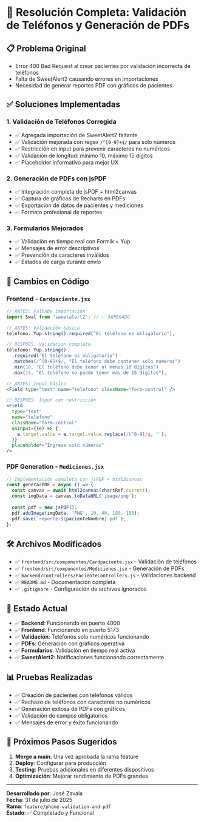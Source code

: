 # 🔧 Resolución Completa: Validación de Teléfonos y Generación de PDFs

## 📋 Problema Original
- Error 400 Bad Request al crear pacientes por validación incorrecta de teléfonos
- Falta de SweetAlert2 causando errores en importaciones
- Necesidad de generar reportes PDF con gráficos de pacientes

## ✅ Soluciones Implementadas

### 1. **Validación de Teléfonos Corregida**
- ✅ Agregada importación de SweetAlert2 faltante
- ✅ Validación mejorada con regex `/^[0-9]+$/` para solo números
- ✅ Restricción en input para prevenir caracteres no numéricos
- ✅ Validación de longitud: mínimo 10, máximo 15 dígitos
- ✅ Placeholder informativo para mejor UX

### 2. **Generación de PDFs con jsPDF**
- ✅ Integración completa de jsPDF + html2canvas
- ✅ Captura de gráficos de Recharts en PDFs
- ✅ Exportación de datos de pacientes y mediciones
- ✅ Formato profesional de reportes

### 3. **Formularios Mejorados**
- ✅ Validación en tiempo real con Formik + Yup
- ✅ Mensajes de error descriptivos
- ✅ Prevención de caracteres inválidos
- ✅ Estados de carga durante envío

## 🔧 Cambios en Código

### Frontend - `Cardpaciente.jsx`
```jsx
// ANTES: Faltaba importación
import Swal from "sweetalert2"; // ✅ AGREGADO

// ANTES: Validación básica
telefono: Yup.string().required("El teléfono es obligatorio"),

// DESPUÉS: Validación completa
telefono: Yup.string()
  .required("El teléfono es obligatorio")
  .matches(/^[0-9]+$/, "El teléfono debe contener solo números")
  .min(10, "El teléfono debe tener al menos 10 dígitos")
  .max(15, "El teléfono no puede tener más de 15 dígitos"),

// ANTES: Input básico
<Field type="text" name="telefono" className="form-control" />

// DESPUÉS: Input con restricción
<Field
  type="text"
  name="telefono"
  className="form-control"
  onInput={(e) => {
    e.target.value = e.target.value.replace(/[^0-9]/g, '');
  }}
  placeholder="Ingrese solo números"
/>
```

### PDF Generation - `Mediciones.jsx`
```jsx
// Implementación completa con jsPDF + html2canvas
const generarPDF = async () => {
  const canvas = await html2canvas(chartRef.current);
  const imgData = canvas.toDataURL('image/png');
  
  const pdf = new jsPDF();
  pdf.addImage(imgData, 'PNG', 10, 40, 180, 100);
  pdf.save(`reporte-${pacienteNombre}.pdf`);
};
```

## 🛠️ Archivos Modificados
- ✅ `frontend/src/componentes/Cardpaciente.jsx` - Validación de teléfonos
- ✅ `frontend/src/componentes/Mediciones.jsx` - Generación de PDFs
- ✅ `backend/controllers/PacienteControllers.js` - Validaciones backend
- ✅ `README.md` - Documentación completa
- ✅ `.gitignore` - Configuración de archivos ignorados

## 🚀 Estado Actual
- ✅ **Backend**: Funcionando en puerto 4000
- ✅ **Frontend**: Funcionando en puerto 5173
- ✅ **Validación**: Teléfonos solo numéricos funcionando
- ✅ **PDFs**: Generación con gráficos operativa
- ✅ **Formularios**: Validación en tiempo real activa
- ✅ **SweetAlert2**: Notificaciones funcionando correctamente

## 📊 Pruebas Realizadas
- ✅ Creación de pacientes con teléfonos válidos
- ✅ Rechazo de teléfonos con caracteres no numéricos
- ✅ Generación exitosa de PDFs con gráficos
- ✅ Validación de campos obligatorios
- ✅ Mensajes de error y éxito funcionando

## 🎯 Próximos Pasos Sugeridos
1. **Merge a main**: Una vez aprobada la rama feature
2. **Deploy**: Configurar para producción
3. **Testing**: Pruebas adicionales en diferentes dispositivos
4. **Optimización**: Mejorar rendimiento de PDFs grandes

---

**Desarrollado por**: José Zavala  
**Fecha**: 31 de julio de 2025  
**Rama**: `feature/phone-validation-and-pdf`  
**Estado**: ✅ Completado y Funcional
